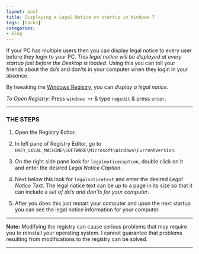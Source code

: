 ```yaml
---
layout: post
title: Displaying a Legal Notice on startup in Windows 7
tags: [hacks]
categories:
- blog
---
```

If your PC has multiple users then you can display legal notice to every user before they
login to your PC. *This legal notice will be displayed at every startup just before the*
*Desktop is loaded*. Using this you can tell your friends about the do’s and don’ts in your
computer when they login in your absence.

By tweaking the [Windows Registry](#), you can *display a legal notice.*

*To Open Registry:* Press `windows +r` & type `regedit` & press `enter`.

---

### THE STEPS

1. Open the Registry Editor.

2. In left pane of Registry Editor, go to `HKEY_LOCAL_MACHINE\SOFTWARE\Microsoft\Windows\CurrentVersion`.

3. On the right side pane look for `legalnoticecaption`, double click on it and enter the
   desired *Legal Notice Caption*.
   
4. Next below this look for `legalnoticetext` and enter the desired *Legal Notice Text*. The
   legal notice text can be up to a page in its size so that it can include a *set of do’s and
   don’ts for your computer*.
   
5. After you does this just restart your computer and upon the next startup you can see
   the legal notice information for your computer.

---

**Note:** Modifying the registry can cause serious problems that may require you to
reinstall your operating system. I cannot guarantee that problems resulting from
modifications to the registry can be solved. 

---

